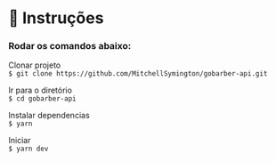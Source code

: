 # :notebook_with_decorative_cover: Instruções

### Rodar os comandos abaixo:

Clonar projeto</br>
`$ git clone https://github.com/MitchellSymington/gobarber-api.git`

Ir para o diretório </br>
`$ cd gobarber-api`

Instalar dependencias</br>
`$ yarn`

Iniciar</br>
`$ yarn dev`

